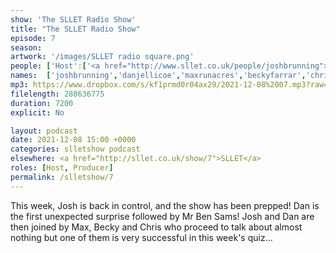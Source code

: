 ```yaml
---
show: 'The SLLET Radio Show'
title: "The SLLET Radio Show"
episode: 7
season: 
artwork: '/images/SLLET radio square.png'
people: ['Host':['<a href="http://www.sllet.co.uk/people/joshbrunning">Josh Brunning</a>','<a href="http://www.sllet.co.uk/people/danjellicoe">Dan Jellicoe</a>'],'With Special Guest':'<a href="http://www.sllet.co.uk/people/bensams">Ben Sams</a>',  'Guests': ['<a href="http://www.sllet.co.uk/people/maxrunacres">Max Runacres</a>','<a href="http://www.sllet.co.uk/people/beckyfarrar">Becky Farrar</a>','<a href="http://www.sllet.co.uk/people/chrisrice">Chris Rice</a>']]
names:  ['joshbrunning','danjellicoe','maxrunacres','beckyfarrar','chrisrice','bensams']
mp3: https://www.dropbox.com/s/kf1prmd0r04ax29/2021-12-08%2007.mp3?raw=1
filelength: 288636775
duration: 7200
explicit: No

layout: podcast
date: 2021-12-08 15:00 +0000
categories: slletshow podcast
elsewhere: <a href="http://sllet.co.uk/show/7">SLLET</a>
roles: [Host, Producer]
permalink: /slletshow/7
---
```


This week, Josh is back in control, and the show has been prepped! Dan is the first unexpected surprise followed by Mr Ben Sams! Josh and Dan are then joined by Max, Becky and Chris who proceed to talk about almost nothing but one of them is very successful in this week's quiz... 
